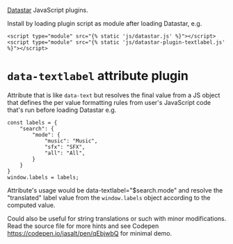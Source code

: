 [Datastar](https://data-star.dev/) JavaScript plugins.

Install by loading plugin script as module after loading Datastar, e.g.

```
<script type="module" src="{% static 'js/datastar.js' %}"></script>
<script type="module" src="{% static 'js/datastar-plugin-textlabel.js' %}"></script>
```

# `data-textlabel` attribute plugin

Attribute that is like `data-text` but resolves the final value from a JS object that defines the per value formatting rules from user's JavaScript code that's run before loading Datastar e.g.

```
const labels = {
    "search": {
        "mode": {
            "music": "Music",
            "sfx": "SFX",
            "all": "All",
        }
    }
}
window.labels = labels;
```


Attribute's usage would be data-textlabel="$search.mode" and resolve the "translated" label value from the `window.labels` object according to the computed value.

Could also be useful for string translations or such with minor modifications. Read the source file for more hints and see Codepen https://codepen.io/jasalt/pen/qEbjwbQ for minimal demo.
